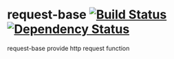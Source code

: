 request-base [![Build Status](https://travis-ci.org/ddsakura/request-base.png?branch=master)](https://travis-ci.org/ddsakura/request-base) [![Dependency Status](https://gemnasium.com/ddsakura/request-base.svg)](https://gemnasium.com/ddsakura/request-base)
============

request-base provide http request function
